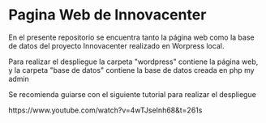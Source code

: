 # Pagina Web de Innovacenter
<p>En el presente repositorio se encuentra tanto la página web como la base de datos del proyecto Innovacenter realizado en Worpress local.</p>
<p>Para realizar el despliegue la carpeta "wordpress" contiene la página web, y la carpeta "base de datos" contiene la base de datos creada en php my admin</p>
<p> Se recomienda guiarse con el siguiente tutorial para realizar el despliegue</p>
<p>https://www.youtube.com/watch?v=4wTJseInh68&t=261s</p>
